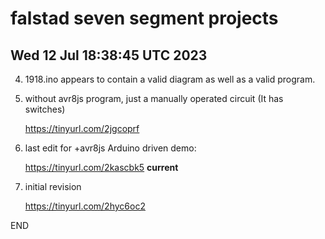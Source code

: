 # falstad seven segment projects

## Wed 12 Jul 18:38:45 UTC 2023

4.  1918.ino appears to contain a valid diagram as well as
    a valid program.

3.  without avr8js program, just a manually operated circuit
    (It has switches)

    https://tinyurl.com/2jgcoprf

2.  last edit for +avr8js Arduino driven demo:

    https://tinyurl.com/2kascbk5 **current**


1.  initial revision

    https://tinyurl.com/2hyc6oc2


END

